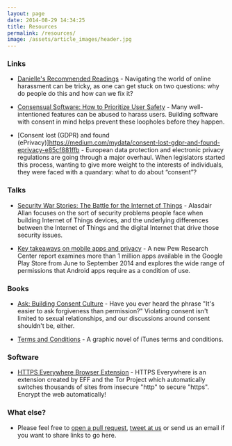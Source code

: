 ```yaml
---
layout: page
date: 2014-08-29 14:34:25
title: Resources
permalink: /resources/
image: /assets/article_images/header.jpg
---
```


### Links
* [Danielle's Recommended Readings](http://danielleleong.com/recommended-readings/) - Navigating the world of online harassment can be tricky, as one can get stuck on two questions: why do people do this and how can we fix it?

* [Consensual Software: How to Prioritize User Safety](https://www.infoq.com/articles/consensual-software) - Many well-intentioned features can be abused to harass users. Building software with consent in mind helps prevent these loopholes before they happen.

* [Consent lost (GDPR) and found (ePrivacy)]https://medium.com/mydata/consent-lost-gdpr-and-found-eprivacy-e85cf881ffb - European data protection and electronic privacy regulations are going through a major overhaul. When legislators started this process, wanting to give more weight to the interests of individuals, they were faced with a quandary: what to do about “consent”?

### Talks
* [Security War Stories: The Battle for the Internet of Things](https://www.infoq.com/presentations/security-iot-2017?utm_source=infoq&utm_medium=QCon_EarlyAccessVideos&utm_campaign=QConLondon2017) - Alasdair Allan focuses on the sort of security problems people face when building Internet of Things devices, and the underlying differences between the Internet of Things and the digital Internet that drive those security issues.

* [Key takeaways on mobile apps and privacy](http://www.pewresearch.org/fact-tank/2015/11/10/key-takeaways-mobile-apps/) - A new Pew Research Center report examines more than 1 million apps available in the Google Play Store from June to September 2014 and explores the wide range of permissions that Android apps require as a condition of use.

### Books
* [Ask: Building Consent Culture](https://www.amazon.com/Ask-Building-Consent-Kitty-Stryker-ebook/dp/B075RH642S/ref=sr_1_1?ie=UTF8&qid=1508806460&sr=8-1&keywords=ask+building+consent+culture) - Have you ever heard the phrase "It's easier to ask forgiveness than permission?" Violating consent isn't limited to sexual relationships, and our discussions around consent shouldn't be, either.

* [Terms and Conditions](https://www.drawnandquarterly.com/terms-and-conditions) - A graphic novel of iTunes terms and conditions.

### Software
* [HTTPS Everywhere Browser Extension](https://www.eff.org/https-everywhere) - HTTPS Everywhere is an extension created by EFF and the Tor Project which automatically switches thousands of sites from insecure "http" to secure "https". Encrypt the web automatically!

### What else?
* Please feel free to [open a pull request](https://github.com/TheLucasMoore/consensual_software/pulls), [tweet at us](https://twitter.com/@consentsoftware) or send us an email if you want to share links to go here.
